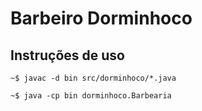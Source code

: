 # Barbeiro Dorminhoco

## Instruções de uso

```~$ javac -d bin src/dorminhoco/*.java```

```~$ java -cp bin dorminhoco.Barbearia```

